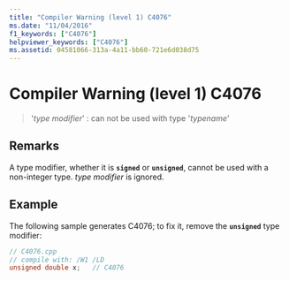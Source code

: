 ```yaml
---
title: "Compiler Warning (level 1) C4076"
ms.date: "11/04/2016"
f1_keywords: ["C4076"]
helpviewer_keywords: ["C4076"]
ms.assetid: 04581066-313a-4a11-bb60-721e6d038d75
---
```

# Compiler Warning (level 1) C4076

> '*type modifier*' : can not be used with type '*typename*'

## Remarks

A type modifier, whether it is **`signed`** or **`unsigned`**, cannot be used with a non-integer type. *type modifier* is ignored.

## Example

The following sample generates C4076; to fix it, remove the **`unsigned`** type modifier:

```cpp
// C4076.cpp
// compile with: /W1 /LD
unsigned double x;   // C4076
```
